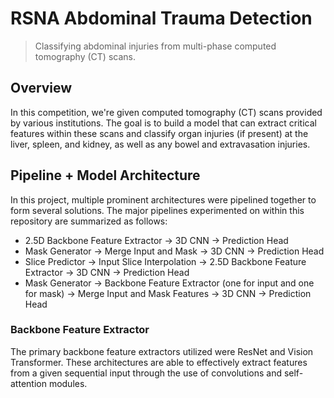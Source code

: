# RSNA Abdominal Trauma Detection
> Classifying abdominal injuries from multi-phase computed tomography (CT) scans.

## Overview
In this competition, we're given computed tomography (CT) scans provided by various institutions. The goal is to build a model that can extract critical features within these scans and classify organ injuries (if present) at the liver, spleen, and kidney, as well as any bowel and extravasation injuries.

## Pipeline + Model Architecture
In this project, multiple prominent architectures were pipelined together to form several solutions. The major pipelines experimented on within this repository are summarized as follows:
- 2.5D Backbone Feature Extractor &rarr; 3D CNN &rarr; Prediction Head
- Mask Generator &rarr; Merge Input and Mask &rarr; 3D CNN &rarr; Prediction Head
- Slice Predictor &rarr; Input Slice Interpolation &rarr; 2.5D Backbone Feature Extractor &rarr; 3D CNN &rarr; Prediction Head
- Mask Generator &rarr; Backbone Feature Extractor (one for input and one for mask) &rarr; Merge Input and Mask Features &rarr; 3D CNN &rarr; Prediction Head

### Backbone Feature Extractor
The primary backbone feature extractors utilized were ResNet and Vision Transformer. These architectures are able to effectively extract features from a given sequential input through the use of convolutions and self-attention modules.

<!-- ## References
<a id="1">[1]</a> -->